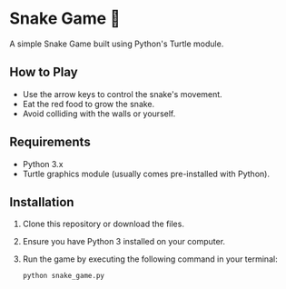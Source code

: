 # Snake Game 🐍

A simple Snake Game built using Python's Turtle module.

## How to Play
- Use the arrow keys to control the snake's movement.
- Eat the red food to grow the snake.
- Avoid colliding with the walls or yourself.

## Requirements
- Python 3.x
- Turtle graphics module (usually comes pre-installed with Python).

## Installation
1. Clone this repository or download the files.
2. Ensure you have Python 3 installed on your computer.
3. Run the game by executing the following command in your terminal:

   ```bash
   python snake_game.py
